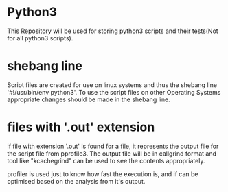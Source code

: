 # Python3
This Repository will be used for storing python3 scripts and their tests(Not for all python3 scripts).

# shebang line
Script files are created for use on linux systems and thus the shebang line '#!/usr/bin/env python3'.
To use the script files on other Operating Systems appropriate changes should be made in the shebang line.

# files with '.out' extension
if file with extension '.out' is found for a file, it represents the output file for the script file from pprofile3.
The output file will be in callgrind format and tool like "kcachegrind" can be used to see the contents appropriately.

profiler is used just to know how fast the execution is, and if can be optimised based on the analysis from it's output.
